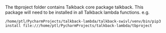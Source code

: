 The tbproject folder contains Talkback core package talkback.  This package will need to be installed in all Talkback lambda functions. e.g.

```
/home/ptl/PycharmProjects/talkback-lambda/talkback-swivl/venv/bin/pip3 install file:///home/ptl/PycharmProjects/talkback-lambda/tbproject
``` 


